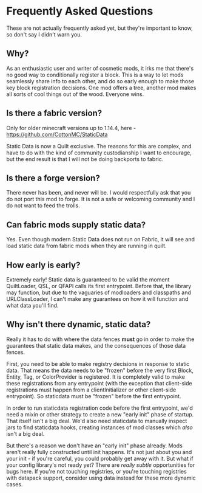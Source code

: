 # Frequently Asked Questions

These are not actually frequently asked yet, but they're important to know, so don't say I didn't warn you.

## Why?

As an enthusiastic user and writer of cosmetic mods, it irks me that there's no good way to conditionally register a block. This is a way to let mods seamlessly share info to each other, and do so early enough to make those key block registration decisions. One mod offers a tree, another mod makes all sorts of cool things out of the wood. Everyone wins.

## Is there a fabric version?

Only for older minecraft versions up to 1.14.4, here - https://github.com/CottonMC/StaticData

Static Data is now a Quilt exclusive. The reasons for this are complex, and have to do with the kind of community custodianship I want to encourage, but the end result is that I will not be doing backports to fabric.

## Is there a forge version?

There never has been, and never will be. I would respectfully ask that you do not port this mod to forge. It is not a safe or welcoming community and I do not want to feed the trolls.

## Can fabric mods supply static data?

Yes. Even though modern Static Data does not run on Fabric, it will see and load static data from fabric mods when they are running in quilt.

## How early is early?

Extremely early! Static data is guaranteed to be valid the moment QuiltLoader, QSL, or QFAPI calls its first entrypoint. Before that, the library may function, but due to the vaguaries of modloaders and classpaths and URLClassLoader, I can't make any guarantees on how it will function and what data you'll find.

## Why isn't there dynamic, static data?

Really it has to do with where the data fences **must** go in order to make the guarantees that static data makes, and the consequences of those data fences.

First, you need to be able to make registry decisions in response to static data. That means the data needs to be "frozen" before the very first Block, Entity, Tag, or ColorProvider is registered. It is completely valid to make these registrations from any entrypoint (with the exception that client-side registrations must happen from a clientInitializer or other client-side entrypoint). So staticdata must be "frozen" before the first entrypoint.

In order to run staticdata registration code before the first entrypoint, we'd need a mixin or other strategy to create a new "early init" phase of startup. That itself isn't a big deal. We'd also need staticdata to manually inspect jars to find staticdata hooks, creating instances of mod classes which *also* isn't a big deal.

But there's a reason we don't have an "early init" phase already. Mods aren't really fully constructed until init happens. It's not just about you and your init - if you're careful, you could probably get away with it. But what if your config library's not ready yet? There are *really subtle* opportunities for bugs here. If you're not touching registries, or you're touching registries with datapack support, consider using data instead for these more dynamic cases.
